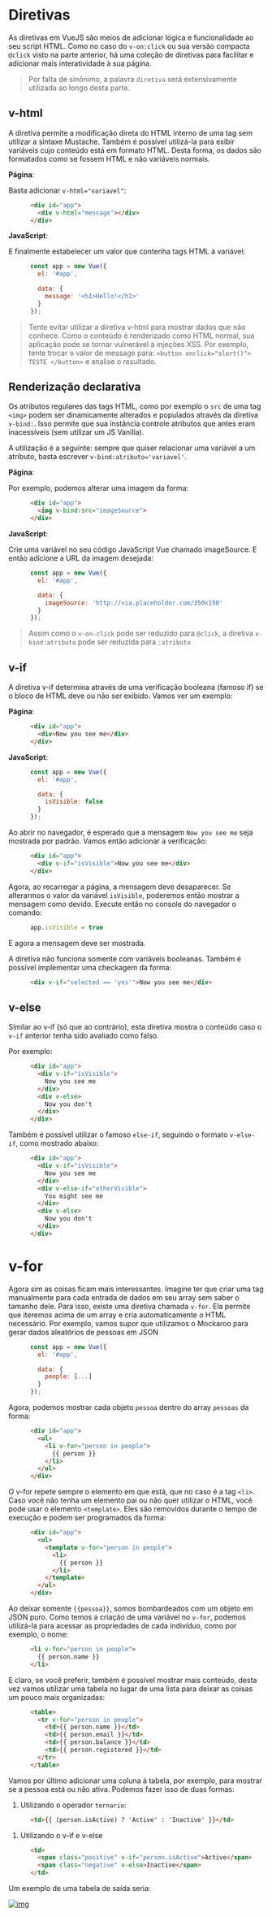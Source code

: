 # Diretivas

As diretivas em VueJS são meios de adicionar lógica e funcionalidade ao seu script HTML. Como no caso do `v-on:click` ou sua versão compacta `@click` visto na parte anterior, há uma coleção de diretivas para facilitar e adicionar mais interatividade à sua página.

> Por falta de sinônimo, a palavra `diretiva` será extensivamente utilizada ao longo desta parte.

## v-html

A diretiva permite a modificação direta do HTML interno de uma tag sem utilizar a sintaxe Mustache. Também é possível utilizá-la para exibir variáveis cujo conteúdo está em formato HTML. Desta forma, os dados são formatados como se fossem HTML e não variáveis normais.

**Página**:

Basta adicionar `v-html="variavel"`:

```html
      <div id="app">
        <div v-html="message"></div>
      </div>
```

**JavaScript**:

E finalmente estabelecer um valor que contenha tags HTML à variável:

```javascript
      const app = new Vue({
        el: '#app',

        data: {
          message: '<h1>Hello!</h1>'
        }
      });
```

> Tente evitar utilizar a diretiva v-html para mostrar dados que não conhece. Como o conteúdo é renderizado como HTML normal, sua aplicação pode se tornar vulnerável à injeções XSS. Por exemplo, tente trocar o valor de message para: `<button onclick="alert()"> TESTE </button>` e analise o resultado.

## Renderização declarativa

Os atributos regulares das tags HTML, como por exemplo o `src` de uma tag `<img>` podem ser dinamicamente alterados e populados através da diretiva `v-bind:`. Isso permite que sua instância controle atributos que antes eram inacessíveis (sem utilizar um JS Vanilla).

A utilização é a seguinte: sempre que quiser relacionar uma variável a um atributo, basta escrever `v-bind:atributo='variavel'`.

**Página**:

Por exemplo, podemos alterar uma imagem da forma:

```html
      <div id="app">
        <img v-bind:src="imageSource">
      </div>
```

**JavaScript**:

Crie uma variável no seu código JavaScript Vue chamado imageSource. E então adicione a URL da imagem desejada:

```javascript
      const app = new Vue({
        el: '#app',

        data: {
          imageSource: 'http://via.placeholder.com/350x150'
        }
      });
```

> Assim como o `v-on-click` pode ser reduzido para `@click`, a diretiva `v-bind:atributo` pode ser reduzida para `:atributo`

## v-if

A diretiva v-if determina através de uma verificação booleana (famoso if) se o bloco de HTML deve ou não ser exibido. Vamos ver um exemplo:

**Página**:

```html
      <div id="app">
        <div>Now you see me</div>
      </div>
```

**JavaScript**:

```javascript
      const app = new Vue({
        el: '#app',

        data: {
          isVisible: false
        }
      });
```

Ao abrir no navegador, é esperado que a mensagem `Now you see me` seja mostrada por padrão. Vamos então adicionar a verificação:

```html
      <div id="app">
        <div v-if="isVisible">Now you see me</div>
      </div>
```

Agora, ao recarregar a página, a mensagem deve desaparecer. Se alterarmos o valor da variável `isVisible`, poderemos então mostrar a mensagem como devido. Execute então no console do navegador o comando:

```javascript
      app.isVisible = true
```

E agora a mensagem deve ser mostrada.

A diretiva não funciona somente com variáveis booleanas. Também é possível implementar uma checkagem da forma:

```html
      <div v-if="selected == 'yes'">Now you see me</div>
```

## v-else

Similar ao v-if (só que ao contrário), esta diretiva mostra o conteúdo caso o `v-if` anterior tenha sido avaliado como falso.

Por exemplo:

```html
      <div id="app">
        <div v-if="isVisible">
          Now you see me
        </div>
        <div v-else>
          Now you don't
        </div>
      </div>
```

Também é possível utilizar o famoso `else-if`, seguindo o formato `v-else-if`, como mostrado abaixo:

```html
      <div id="app">
        <div v-if="isVisible">
          Now you see me
        </div>
        <div v-else-if="otherVisible">
          You might see me
        </div>
        <div v-else>
          Now you don't
        </div>
      </div>
```

# v-for

Agora sim as coisas ficam mais interessantes. Imagine ter que criar uma tag manualmente para cada entrada de dados em seu array sem saber o tamanho dele. Para isso, existe uma diretiva chamada `v-for`. Ela permite que iteremos acima de um array e cria automaticamente o HTML necessário. Por exemplo, vamos supor que utilizamos o Mockaroo para gerar dados aleatórios de pessoas em JSON

```javascript
      const app = new Vue({
        el: '#app',

        data: {
          people: [...]
        }
      });
```

Agora, podemos mostrar cada objeto `pessoa` dentro do array `pessoas` da forma:

```html
      <div id="app">
        <ul>
          <li v-for="person in people">
            {{ person }}
          </li>
        </ul>
      </div>
```

O v-for repete sempre o elemento em que está, que no caso é a tag `<li>`. Caso você não tenha um elemento pai ou não quer utilizar o HTML, você pode usar o elemento `<template>`. Eles são removidos durante o tempo de execução e podem ser programados da forma:

```html
      <div id="app">
        <ul>
          <template v-for="person in people">
            <li>
              {{ person }}
            </li>
          </template>
        </ul>
      </div>
```

Ao deixar somente `{{pessoa}}`, somos bombardeados com um objeto em JSON puro. Como temos a criação de uma variável no `v-for`, podemos utilizá-la para acessar as propriedades de cada indivíduo, como por exemplo, o nome:

```html
      <li v-for="person in people">
        {{ person.name }}
      </li>
```

E claro, se você preferir, também é possível mostrar mais conteúdo, desta vez vamos utilizar uma tabela no lugar de uma lista para deixar as coisas um pouco mais organizadas:

```html
      <table>
        <tr v-for="person in people">
          <td>{{ person.name }}</td>
          <td>{{ person.email }}</td>
          <td>{{ person.balance }}</td>
          <td>{{ person.registered }}</td>
        </tr>
      </table>
```

Vamos por último adicionar uma coluna à tabela, por exemplo, para mostrar se a pessoa está ou não ativa. Podemos fazer isso de duas formas:

1. Utilizando o operador `ternario`:

```html
      <td>{{ (person.isActive) ? 'Active' : 'Inactive' }}</td>
```

1. Utilizando o v-if e v-else

```html
      <td>
        <span class="positive" v-if="person.isActive">Active</span>
        <span class="negative" v-else>Inactive</span>
      </td>
```

Um exemplo de uma tabela de saída seria:

[![img](https://camo.githubusercontent.com/b08380581f4f3afa85b789c4caebb03b229f4364/68747470733a2f2f6c6561726e696e672e6f7265696c6c792e636f6d2f6c6962726172792f766965772f636f6d706c6574652d7675656a732d322f393738313738393935393930312f6173736574732f33343636313333352d613833352d343838372d393032322d3232356632306462396663612e706e67)](https://camo.githubusercontent.com/b08380581f4f3afa85b789c4caebb03b229f4364/68747470733a2f2f6c6561726e696e672e6f7265696c6c792e636f6d2f6c6962726172792f766965772f636f6d706c6574652d7675656a732d322f393738313738393935393930312f6173736574732f33343636313333352d613833352d343838372d393032322d3232356632306462396663612e706e67)

